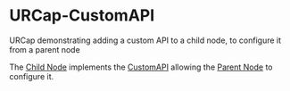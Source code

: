 # URCap-CustomAPI
URCap demonstrating adding a custom API to a child node, to configure it from a parent node

The [Child Node](https://github.com/BomMadsen/URCap-CustomAPI/blob/master/com.jbm.urcap.customAPI/src/main/java/com/jbm/urcap/customAPI/impl/ChildProgramNodeContribution.java) implements the [CustomAPI](https://github.com/BomMadsen/URCap-CustomAPI/blob/master/com.jbm.urcap.customAPI/src/main/java/com/jbm/urcap/customAPI/impl/MyCustomAPI.java) allowing the [Parent Node](https://github.com/BomMadsen/URCap-CustomAPI/blob/master/com.jbm.urcap.customAPI/src/main/java/com/jbm/urcap/customAPI/impl/ParentProgramNodeContribution.java) to configure it. 
